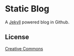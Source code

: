 # Static Blog

A [Jekyll](http://jekyllbootstrap.com) powered blog in Github.

## License

[Creative Commons](http://creativecommons.org/licenses/by-nc-sa/3.0/)
